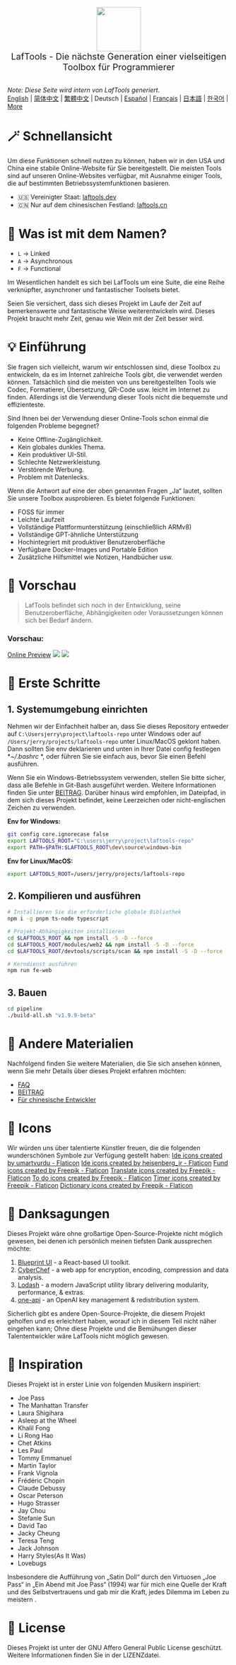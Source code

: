 <p align="center">
<img width="100" src="https://github.com/work7z/LafTools/blob/dev/modules/web2/public/static/icon.png?raw=true"></img>
<br>
<span style="font-size:20px">LafTools - Die nächste Generation einer vielseitigen Toolbox für Programmierer
</span>
<!-- <center>
<div style="text-align:center;">
<a target="_blank" href="http://cloud.laftools.cn">Vorschau der Insider-Version von LafTools</a>
</div>
</center> -->
<br><br>
</p>

<i>Note: Diese Seite wird intern von LafTools generiert.</i> <br/> [English](/docs/en_US/README.md)  |  [简体中文](/docs/zh_CN/README.md)  |  [繁體中文](/docs/zh_HK/README.md)  |  Deutsch  |  [Español](/docs/es/README.md)  |  [Français](/docs/fr/README.md)  |  [日本語](/docs/ja/README.md)  |  [한국어](/docs/ko/README.md) | [More](/docs/) <br/>

# 🪄 Schnellansicht

Um diese Funktionen schnell nutzen zu können, haben wir in den USA und China eine stabile Online-Website für Sie bereitgestellt. Die meisten Tools sind auf unseren Online-Websites verfügbar, mit Ausnahme einiger Tools, die auf bestimmten Betriebssystemfunktionen basieren.

- 🇺🇸 Vereinigter Staat: [laftools.dev](https://laftools.dev)
- 🇨🇳 Nur auf dem chinesischen Festland: [laftools.cn](https://laftools.cn)

# 🔋 Was ist mit dem Namen?

- `L` -> Linked
- `A` -> Asynchronous
- `F` -> Functional

Im Wesentlichen handelt es sich bei LafTools um eine Suite, die eine Reihe verknüpfter, asynchroner und fantastischer Toolsets bietet.

Seien Sie versichert, dass sich dieses Projekt im Laufe der Zeit auf bemerkenswerte und fantastische Weise weiterentwickeln wird. Dieses Projekt braucht mehr Zeit, genau wie Wein mit der Zeit besser wird.

# 💡 Einführung

Sie fragen sich vielleicht, warum wir entschlossen sind, diese Toolbox zu entwickeln, da es im Internet zahlreiche Tools gibt, die verwendet werden können. Tatsächlich sind die meisten von uns bereitgestellten Tools wie Codec, Formatierer, Übersetzung, QR-Code usw. leicht im Internet zu finden. Allerdings ist die Verwendung dieser Tools nicht die bequemste und effizienteste.

Sind Ihnen bei der Verwendung dieser Online-Tools schon einmal die folgenden Probleme begegnet?

- Keine Offline-Zugänglichkeit.
- Kein globales dunkles Thema.
- Kein produktiver UI-Stil.
- Schlechte Netzwerkleistung.
- Verstörende Werbung.
- Problem mit Datenlecks.

Wenn die Antwort auf eine der oben genannten Fragen „Ja“ lautet, sollten Sie unsere Toolbox ausprobieren. Es bietet folgende Funktionen:

- FOSS für immer
- Leichte Laufzeit
- Vollständige Plattformunterstützung (einschließlich ARMv8)
- Vollständige GPT-ähnliche Unterstützung
- Hochintegriert mit produktiver Benutzeroberfläche
- Verfügbare Docker-Images und Portable Edition
- Zusätzliche Hilfsmittel wie Notizen, Handbücher usw.

# 🌠 Vorschau

> LafTools befindet sich noch in der Entwicklung, seine Benutzeroberfläche, Abhängigkeiten oder Voraussetzungen können sich bei Bedarf ändern.

### Vorschau:

[Online Preview](http://laftools.dev)
![](https://github.com/work7z/LafTools/blob/dev/devtools/images/preview.png?raw=true)
![](https://github.com/work7z/LafTools/blob/dev/devtools/images/preview-dark.png?raw=true)

# 🚀 Erste Schritte

## 1. Systemumgebung einrichten

Nehmen wir der Einfachheit halber an, dass Sie dieses Repository entweder auf `C:\Usersjerry\project\laftools-repo` unter Windows oder auf `/Users/jerry/projects/laftools-repo` unter Linux/MacOS geklont haben. Dann sollten Sie env deklarieren und unten in Ihrer Datei config festlegen **~/.bashrc* *, oder führen Sie sie einfach aus, bevor Sie einen Befehl ausführen.

Wenn Sie ein Windows-Betriebssystem verwenden, stellen Sie bitte sicher, dass alle Befehle in Git-Bash ausgeführt werden. Weitere Informationen finden Sie unter [BEITRAG](/docs/de/CONTRIBUTION.md). Darüber hinaus wird empfohlen, im Dateipfad, in dem sich dieses Projekt befindet, keine Leerzeichen oder nicht-englischen Zeichen zu verwenden.

**Env for Windows:**

```bash
git config core.ignorecase false
export LAFTOOLS_ROOT="C:\users\jerry\project\laftools-repo"
export PATH=$PATH:$LAFTOOLS_ROOT\dev\source\windows-bin
```

**Env for Linux/MacOS:**

```bash
export LAFTOOLS_ROOT=/users/jerry/projects/laftools-repo
```

## 2. Kompilieren und ausführen

```bash
# Installieren Sie die erforderliche globale Bibliothek
npm i -g pnpm ts-node typescript

# Projekt-Abhängigkeiten installieren
cd $LAFTOOLS_ROOT && npm install -S -D --force
cd $LAFTOOLS_ROOT/modules/web2 && npm install -S -D --force
cd $LAFTOOLS_ROOT/devtools/scripts/scan && npm install -S -D --force

# Kerndienst ausführen
npm run fe-web

```

## 3. Bauen

```bash
cd pipeline
./build-all.sh "v1.9.9-beta"
```

# 📑 Andere Materialien

Nachfolgend finden Sie weitere Materialien, die Sie sich ansehen können, wenn Sie mehr Details über dieses Projekt erfahren möchten:

- [FAQ](/docs/de/FAQ.md)
- [BEITRAG](/docs/de/CONTRIBUTION.md)
- [Für chinesische Entwickler](/devtools/notes/common/issues.md)

# 💐 Icons

Wir würden uns über talentierte Künstler freuen, die die folgenden wunderschönen Symbole zur Verfügung gestellt haben:
<a href="https://www.flaticon.com/free-icons/ide" title="ide icons">Ide icons created by umartvurdu - Flaticon</a>
<a href="https://www.flaticon.com/free-icons/ide" title="ide icons">Ide icons created by heisenberg_jr - Flaticon</a>
<a href="https://www.flaticon.com/free-icons/fund" title="fund icons">Fund icons created by Freepik - Flaticon</a>
<a href="https://www.flaticon.com/free-icons/translate" title="translate icons">Translate icons created by Freepik - Flaticon</a>
<a href="https://www.flaticon.com/free-icons/to-do" title="to do icons">To do icons created by Freepik - Flaticon</a>
<a href="https://www.flaticon.com/free-icons/timer" title="timer icons">Timer icons created by Freepik - Flaticon</a>
<a href="https://www.flaticon.com/free-icons/dictionary" title="dictionary icons">Dictionary icons created by Freepik - Flaticon</a>

# 🙏 Danksagungen

Dieses Projekt wäre ohne großartige Open-Source-Projekte nicht möglich gewesen, bei denen ich persönlich meinen tiefsten Dank aussprechen möchte:

1. [Blueprint UI](https://blueprintjs.com/) - a React-based UI toolkit.
1. [CyberChef](https://github.com/gchq/CyberChef/tree/master) - a web app for encryption, encoding, compression and data analysis.
1. [Lodash](https://github.com/lodash/lodash) - a modern JavaScript utility library delivering modularity, performance, & extras.
1. [one-api](https://github.com/songquanpeng/one-api) - an OpenAI key management & redistribution system.

Sicherlich gibt es andere Open-Source-Projekte, die diesem Projekt geholfen und es erleichtert haben, worauf ich in diesem Teil nicht näher eingehen kann; Ohne diese Projekte und die Bemühungen dieser Talententwickler wäre LafTools nicht möglich gewesen.

# 🎷 Inspiration

Dieses Projekt ist in erster Linie von folgenden Musikern inspiriert:

- Joe Pass
- The Manhattan Transfer
- Laura Shigihara
- Asleep at the Wheel
- Khalil Fong
- Li Rong Hao
- Chet Atkins
- Les Paul
- Tommy Emmanuel
- Martin Taylor
- Frank Vignola
- Frédéric Chopin
- Claude Debussy
- Oscar Peterson
- Hugo Strasser
- Jay Chou
- Stefanie Sun
- David Tao
- Jacky Cheung
- Teresa Teng
- Jack Johnson
- Harry Styles(As It Was)
- Lovebugs

Insbesondere die Aufführung von „Satin Doll“ durch den Virtuosen „Joe Pass“ in „Ein Abend mit Joe Pass“ (1994) war für mich eine Quelle der Kraft und des Selbstvertrauens und gab mir die Kraft, jedes Dilemma im Leben zu meistern .

# 🪪 License

Dieses Projekt ist unter der GNU Affero General Public License geschützt. Weitere Informationen finden Sie in der LIZENZdatei.
